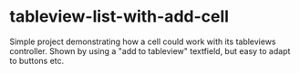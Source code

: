 # tableview-list-with-add-cell

Simple project demonstrating how a cell could work with its tableviews controller.
Shown by using a "add to tableview" textfield, but easy to adapt to buttons etc.
